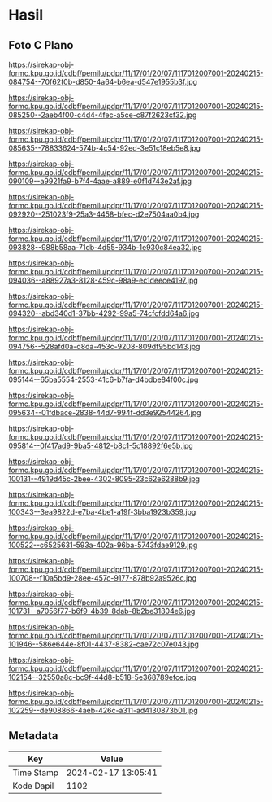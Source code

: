 # Hasil

## Foto C Plano

https://sirekap-obj-formc.kpu.go.id/cdbf/pemilu/pdpr/11/17/01/20/07/1117012007001-20240215-084754--70f62f0b-d850-4a64-b6ea-d547e1955b3f.jpg

https://sirekap-obj-formc.kpu.go.id/cdbf/pemilu/pdpr/11/17/01/20/07/1117012007001-20240215-085250--2aeb4f00-c4d4-4fec-a5ce-c87f2623cf32.jpg

https://sirekap-obj-formc.kpu.go.id/cdbf/pemilu/pdpr/11/17/01/20/07/1117012007001-20240215-085635--78833624-574b-4c54-92ed-3e51c18eb5e8.jpg

https://sirekap-obj-formc.kpu.go.id/cdbf/pemilu/pdpr/11/17/01/20/07/1117012007001-20240215-090109--a9921fa9-b7f4-4aae-a889-e0f1d743e2af.jpg

https://sirekap-obj-formc.kpu.go.id/cdbf/pemilu/pdpr/11/17/01/20/07/1117012007001-20240215-092920--251023f9-25a3-4458-bfec-d2e7504aa0b4.jpg

https://sirekap-obj-formc.kpu.go.id/cdbf/pemilu/pdpr/11/17/01/20/07/1117012007001-20240215-093828--988b58aa-71db-4d55-934b-1e930c84ea32.jpg

https://sirekap-obj-formc.kpu.go.id/cdbf/pemilu/pdpr/11/17/01/20/07/1117012007001-20240215-094036--a88927a3-8128-459c-98a9-ec1deece4197.jpg

https://sirekap-obj-formc.kpu.go.id/cdbf/pemilu/pdpr/11/17/01/20/07/1117012007001-20240215-094320--abd340d1-37bb-4292-99a5-74cfcfdd64a6.jpg

https://sirekap-obj-formc.kpu.go.id/cdbf/pemilu/pdpr/11/17/01/20/07/1117012007001-20240215-094756--528afd0a-d8da-453c-9208-809df95bd143.jpg

https://sirekap-obj-formc.kpu.go.id/cdbf/pemilu/pdpr/11/17/01/20/07/1117012007001-20240215-095144--65ba5554-2553-41c6-b7fa-d4bdbe84f00c.jpg

https://sirekap-obj-formc.kpu.go.id/cdbf/pemilu/pdpr/11/17/01/20/07/1117012007001-20240215-095634--01fdbace-2838-44d7-994f-dd3e92544264.jpg

https://sirekap-obj-formc.kpu.go.id/cdbf/pemilu/pdpr/11/17/01/20/07/1117012007001-20240215-095814--0f417ad9-9ba5-4812-b8c1-5c18892f6e5b.jpg

https://sirekap-obj-formc.kpu.go.id/cdbf/pemilu/pdpr/11/17/01/20/07/1117012007001-20240215-100131--4919d45c-2bee-4302-8095-23c62e6288b9.jpg

https://sirekap-obj-formc.kpu.go.id/cdbf/pemilu/pdpr/11/17/01/20/07/1117012007001-20240215-100343--3ea9822d-e7ba-4be1-a19f-3bba1923b359.jpg

https://sirekap-obj-formc.kpu.go.id/cdbf/pemilu/pdpr/11/17/01/20/07/1117012007001-20240215-100522--c6525631-593a-402a-96ba-5743fdae9129.jpg

https://sirekap-obj-formc.kpu.go.id/cdbf/pemilu/pdpr/11/17/01/20/07/1117012007001-20240215-100708--f10a5bd9-28ee-457c-9177-878b92a9526c.jpg

https://sirekap-obj-formc.kpu.go.id/cdbf/pemilu/pdpr/11/17/01/20/07/1117012007001-20240215-101731--a7056f77-b6f9-4b39-8dab-8b2be31804e6.jpg

https://sirekap-obj-formc.kpu.go.id/cdbf/pemilu/pdpr/11/17/01/20/07/1117012007001-20240215-101946--586e644e-8f01-4437-8382-cae72c07e043.jpg

https://sirekap-obj-formc.kpu.go.id/cdbf/pemilu/pdpr/11/17/01/20/07/1117012007001-20240215-102154--32550a8c-bc9f-44d8-b518-5e368789efce.jpg

https://sirekap-obj-formc.kpu.go.id/cdbf/pemilu/pdpr/11/17/01/20/07/1117012007001-20240215-102259--de908866-4aeb-426c-a311-ad4130873b01.jpg


## Metadata

| Key        | Value               |
| ---------- | ------------------- |
| Time Stamp | 2024-02-17 13:05:41 |
| Kode Dapil | 1102                |



